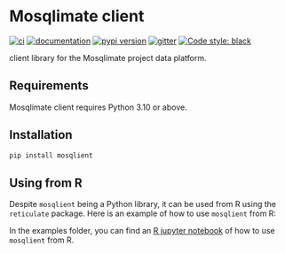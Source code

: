 # Mosqlimate client

[![ci](https://github.com/Mosqlimate-project/mosqlimate-client/workflows/ci/badge.svg)](https://github.com/Mosqlimate-project/mosqlimate-client/actions?query=workflow%3Aci)
[![documentation](https://img.shields.io/badge/docs-mkdocs%20material-blue.svg?style=flat)](https://Mosqlimate-project.github.io/mosqlimate-client/)
[![pypi version](https://img.shields.io/pypi/v/mosqlimate-client.svg)](https://pypi.org/project/mosqlimate-client/)
[![gitter](https://badges.gitter.im/join%20chat.svg)](https://gitter.im/mosqlimate-client/community)
[![Code style: black](https://img.shields.io/badge/code%20style-black-000000.svg)](https://github.com/psf/black)

client library for the Mosqlimate project data platform.

## Requirements

Mosqlimate client requires Python 3.10 or above.



## Installation

```bash
pip install mosqlient
```

## Using from R
Despite `mosqlient` being a Python library, it can be used from R using the `reticulate` package. Here is an example of how to use `mosqlient` from R:

In the examples folder, you can find an [R jupyter notebook](/examples/Using%20Mosqlient%20from%20R.ipynb) of how to use `mosqlient` from R.


